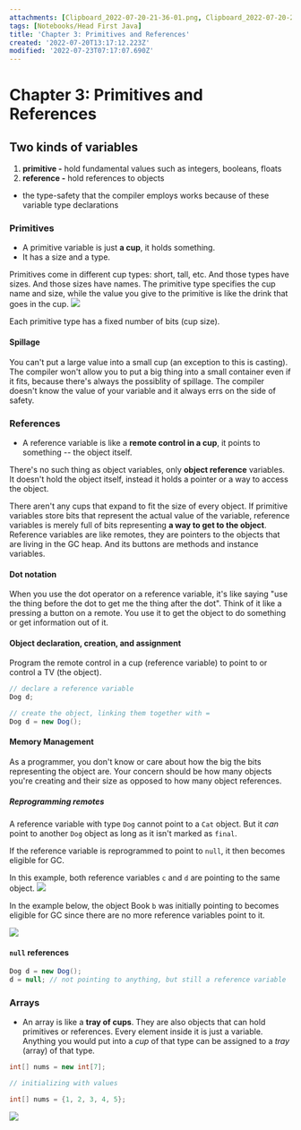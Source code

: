 ```yaml
---
attachments: [Clipboard_2022-07-20-21-36-01.png, Clipboard_2022-07-20-21-41-18.png, Clipboard_2022-07-21-12-46-20.png, Clipboard_2022-07-21-13-03-26.png, Clipboard_2022-07-21-23-01-51.png]
tags: [Notebooks/Head First Java]
title: 'Chapter 3: Primitives and References'
created: '2022-07-20T13:17:12.223Z'
modified: '2022-07-23T07:17:07.690Z'
---
```


# Chapter 3: Primitives and References

## Two kinds of variables

1. __primitive -__ hold fundamental values such as integers, booleans, floats
2. __reference -__ hold references to objects

* the type-safety that the compiler employs works because of these variable type declarations

### Primitives

- A  primitive variable is just __a cup__, it holds something. 
- It has a size and a type.

Primitives come in different cup types: short, tall, etc. And those types have sizes. And those sizes have names. The primitive type specifies the cup name and size, while the value you give to the primitive is like the drink that goes in the cup. 
![](@attachment/Clipboard_2022-07-20-21-41-18.png)

Each primitive type has a fixed number of bits (cup size). 

#### Spillage

You can't put a large value into a small cup (an exception to this is casting). The compiler won't allow you to put a big thing into a small container even if it fits, because there's always the possiblity of spillage. The compiler doesn't know the value of your variable and it always errs on the side of safety.

### References

- A reference variable is like a __remote control in a cup__, it points to something -- the object itself.

There's no such thing as object variables, only __object reference__ variables. It doesn't hold the object itself, instead it holds a pointer or a way to access the object. 

There aren't any cups that expand to fit the size of every object. If primitive variables store bits that represent the actual value of the variable, reference variables is merely full of bits representing __a way to get to the object__. Reference variables are like remotes, they are pointers to the objects that are living in the GC heap. And its buttons are methods and instance variables.

#### Dot notation

When you use the dot operator on a reference variable, it's like saying "use the thing before the dot to get me the thing after the dot". Think of it like a pressing a button on a remote. You use it to get the object to do something or get information out of it.

#### Object declaration, creation, and assignment

Program the remote control in a cup (reference variable) to point to or control a TV (the object).

```java
// declare a reference variable
Dog d;

// create the object, linking them together with =
Dog d = new Dog();
```

#### Memory Management

As a programmer, you don't know or care about how the big the bits representing the object are. Your concern should be how many objects you're creating and their size as opposed to how many object references. 

##### Reprogramming remotes

A reference variable with type `Dog` cannot point to a `Cat` object. But it _can_ point to another `Dog` object as long as it isn't marked as `final`.

If the reference variable is reprogrammed to point to `null`, it then becomes eligible for GC. 

In this example, both reference variables `c` and `d` are pointing to the same object.
![](@attachment/Clipboard_2022-07-21-12-46-20.png)

In the example below, the object Book `b` was initially pointing to becomes eligible for GC since there are no more reference variables point to it.

![](@attachment/Clipboard_2022-07-21-13-03-26.png)

#### `null` references
```java
Dog d = new Dog();
d = null; // not pointing to anything, but still a reference variable
```

### Arrays
- An array is like a __tray of cups__. They are also objects that can hold primitives or references. Every element inside it is just a variable. Anything you would put into a _cup_ of that type can be assigned to a _tray_ (array) of that type.  

```java
int[] nums = new int[7];

// initializing with values

int[] nums = {1, 2, 3, 4, 5};
```

![](@attachment/Clipboard_2022-07-21-23-01-51.png)

